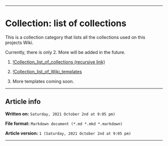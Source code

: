 
***

# Collection: list of collections

This is a collection category that lists all the collections used on this projects Wiki.

Currently, there is only 2. More will be added in the future.

1. [!Collection_list_of_collections (recursive link)](https://github.com/seanpm2001/Degoogle-your-life/wiki/!Collection_list_of_collections/)

2. [!Collection_list_of_Wiki_templates](https://github.com/seanpm2001/Degoogle-your-life/wiki/!Collection_list_of_Wiki_templates/)

3. More templates coming soon.

***

## Article info

**Written on:** `Saturday, 2021 October 2nd at 9:05 pm)`

**File format:** `Markdown document (*.md *.mkd *.markdown)`

**Article version:** `1 (Saturday, 2021 October 2nd at 9:05 pm)`

***
